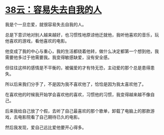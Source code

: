 # [38云：容易失去自我的人](https://github.com/platojobs/SFLOG/issues/41)


我是个一旦恋爱，就很容易失去自我的人。

总是下意识地对别人越来越好，也习惯性地原谅他迁就他，我听他喜欢的音乐，玩他喜欢的游戏，看他喜欢的电影。

他变成了我的中心与重心，我的生活都绕着他转，做什么决定都第一个想到他，我需要他多过于他需要我。我变得敏感缺爱，没有安全感。

但往往这样的感情是不平衡的，被偏爱的才有恃无恐，主动爱的那个总是患得患失。

所以后来我们分手了，不是因为我不喜欢他了，恰恰是因为我太喜欢他了。

在喜欢他的时候我开始学会喜欢他的喜欢，习惯他的习惯，我变得越来越不像自己。

后来我给自己放了个假，去听了自己最喜欢的那个歌单，卸载了电脑上的那款游戏，去电影院看了自己期待已久的电影。

然后我发现，爱自己远比爱他要开心得多。